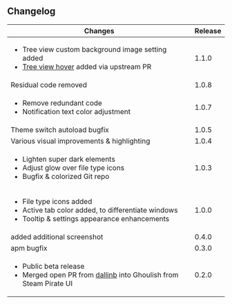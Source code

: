 ## Changelog ##

| Changes | Release |
| -- | -- |
| <ul><li>Tree view custom background image setting added</li><li>[Tree view hover](https://github.com/atom/one-dark-ui/pull/263) added via upstream PR</ul>  | 1.1.0 |
| Residual code removed | 1.0.8 |
| <ul><li>Remove redundant code</li><li>Notification text color adjustment</ul> | 1.0.7 |
| Theme switch autoload bugfix | 1.0.5 |
| Various visual improvements & highlighting | 1.0.4 |
| <ul><li>Lighten super dark elements</li><li>Adjust glow over file type icons</li><li>Bugfix & colorized Git repo</li></ul> | 1.0.3 |
| <ul><li>File type icons added</li><li>Active tab color added, to differentiate windows</li><li>Tooltip & settings appearance enhancements</li></ul> | 1.0.0 |
| added additional screenshot | 0.4.0 |
| apm bugfix | 0.3.0 |
| <ul><li>Public beta release</li><li>Merged open PR from [dallinb](https://github.com/dallinb) into Ghoulish from Steam Pirate UI</li></ul> | 0.2.0 |
